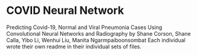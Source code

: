# COVID Neural Network
 Predicting Covid-19, Normal and Viral Pneumonia Cases Using Convolutional Neural Networks and Radiography 
 by Shane Corson, Shane Calla, Yibo Li,  Wenhui Liu, Manita Ngarmpaiboonsombat
 Each individual wrote their own readme in their individual sets of files.